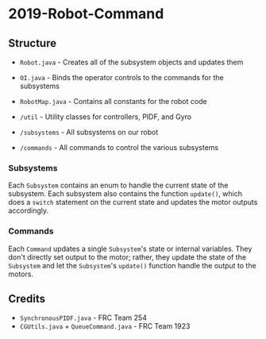 # 2019-Robot-Command

## Structure

- `Robot.java` - Creates all of the subsystem objects and updates them

- `OI.java` - Binds the operator controls to the commands for the subsystems

- `RobotMap.java` - Contains all constants for the robot code

- `/util` - Utility classes for controllers, PIDF, and Gyro

- `/subsystems` - All subsystems on our robot

- `/commands` - All commands to control the various subsystems

### Subsystems

Each `Subsystem` contains an enum to handle the current state of the subsystem. Each subsystem also contains the function `update()`, which does a `switch` statement on the current state and updates the motor outputs accordingly.

### Commands

Each `Command` updates a single `Subsystem`'s state or internal variables. They don't directly set output to the motor; rather, they update the state of the `Subsystem` and let the `Subsystem`'s `update()` function handle the output to the motors.

## Credits

- `SynchronousPIDF.java` - FRC Team 254
- `CGUtils.java` + `QueueCommand.java` - FRC Team 1923

